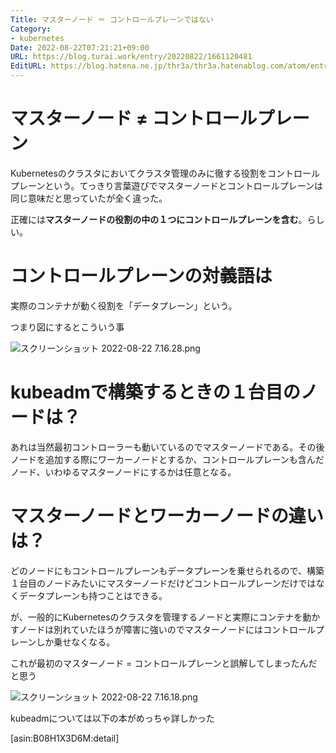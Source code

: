 ```yaml
---
Title: マスターノード ＝ コントロールプレーンではない
Category:
- kubernetes
Date: 2022-08-22T07:21:21+09:00
URL: https://blog.turai.work/entry/20220822/1661120481
EditURL: https://blog.hatena.ne.jp/thr3a/thr3a.hatenablog.com/atom/entry/4207112889910833771
---
```


# マスターノード ≠ コントロールプレーン

Kubernetesのクラスタにおいてクラスタ管理のみに徹する役割をコントロールプレーンという。てっきり言葉遊びでマスターノードとコントロールプレーンは同じ意味だと思っていたが全く違った。

正確には**マスターノードの役割の中の１つにコントロールプレーンを含む**。らしい。

# コントロールプレーンの対義語は

実際のコンテナが動く役割を「データプレーン」という。

つまり図にするとこういう事

![スクリーンショット 2022-08-22 7.16.28.png](https://cdn-ak.f.st-hatena.com/images/fotolife/t/thr3a/20220822/20220822071642.png)

# kubeadmで構築するときの１台目のノードは？

あれは当然最初コントローラーも動いているのでマスターノードである。その後ノードを追加する際にワーカーノードとするか、コントロールプレーンも含んだノード、いわゆるマスターノードにするかは任意となる。

# マスターノードとワーカーノードの違いは？

どのノードにもコントロールプレーンもデータプレーンを乗せられるので、構築１台目のノードみたいにマスターノードだけどコントロールプレーンだけではなくデータプレーンも持つことはできる。

が、一般的にKubernetesのクラスタを管理するノードと実際にコンテナを動かすノードは別れていたほうが障害に強いのでマスターノードにはコントロールプレーンしか乗せなくなる。

これが最初のマスターノード = コントロールプレーンと誤解してしまったんだと思う

![スクリーンショット 2022-08-22 7.16.18.png](https://cdn-ak.f.st-hatena.com/images/fotolife/t/thr3a/20220822/20220822072009.png)

kubeadmについては以下の本がめっちゃ詳しかった

[asin:B08H1X3D6M:detail]
